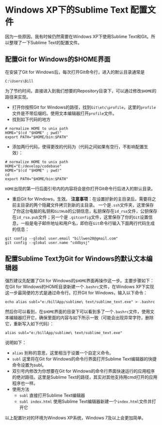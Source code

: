 # Windows XP下的Sublime Text 配置文件
因为一些原因，我有时候仍然需要在Windows XP下使用Sublime Text和Git。所以整理了一下Sublime Text的配置文件。
## 配置Git for Windows的$HOME界面
在安装了Git for Windows后，每次打开Git命令行，进入的默认目录通常是
```
C:\Users\Bill
```
为了节约时间，直接进入到我们想要的Repository目录下，可以通过修改`$HOME`的路径来实现。
- 打开你按照Git for Windows的路径，找到`Git\etc\profile`，这里的`profile`文件是不带后缀的。使用文本编辑器打开`profile`文件。
- 找到如下代码的地方
```
# normalize HOME to unix path
HOME="$(cd "$HOME" ; pwd)"
export PATH="$HOME/bin:$PATH"
```
- 添加两行代码，使得更改的代码为（代码之间如果有空行，不影响配置生效）：
```
# normalize HOME to unix path
HOME="E:/develop/codebase"
HOME="$(cd "$HOME" ; pwd)"
cd
export PATH="$HOME/bin:$PATH"
```
`HOME`出现的第一行后面引号内的内容将会是你打开Git命令行后进入的默认目录。
- 重启Git for Windows，生效。
**注意事项**：在设置好新的主目录后，需要将之前主目录的两个隐藏文件拷贝到新的主目录。
一个是`.ssh`文件夹，这里保存了你这台电脑的私钥和`GitHub`的公钥信息，私钥保存在`id_rsa`文件，公钥保存在`id_rsa.pub`文件；另一个是 `.gitconfig`文件，这里保存了你的`Git`设置信息，一般是电子邮件地址和用户名，即你在`Git`命令行输入下面两行代码生成的信息：
```
git config --global user.email "billwen28@gmail.com"
git config --global user.name "cddbysj"
```
## 配置Sublime Text为Git for Windows的默认文本编辑器
强烈建议先配置了Git for Windows的`$HOME`界面再操作这一步。主要步骤如下：
在Git for Windows的HOME目录新建一个`.bashrc`文件，在Windows XP下实现这一步最简便的方式是通过命令行。打开Git for Windows，输入以下命令：
```
echo alias subl="e:/billApp/sublime\ text/sublime_text.exe" > .bashrc
```
然后你可以看到，在`$HOME`界面的目录下可以看到多了一个`.bashrc`文件，使用文本编辑器打开它，确保里面的内容与如下所示一致（可能会出现异常字符，删除它，重新写入如下代码）：
```
alias subl="e:/billApp/sublime\ text/sublime_text.exe"
```
说明如下：
- `alias` 别称的意思，这里相当于设置一个自定义命令。
- `subl` 这里将在Git for Windows的命令行界面打开Sublime Text编辑器的快捷命令设置为subl。
- 双引号内修改为你想要在Git for Windows的命令行界面快速运行的应用程序的绝对路径。这里是Sublime Text的路径，其实对其他支持用cmd打开的应用程序也一样。
- 使用方法
    + `subl` 直接打开Sublime Text编辑器
    + `subl index.html` 使用Sublime Text编辑器新建一个`index.html`文件并打开它

以上配置针对的环境为Windows XP系统，Windows 7及以上会更加简单。

